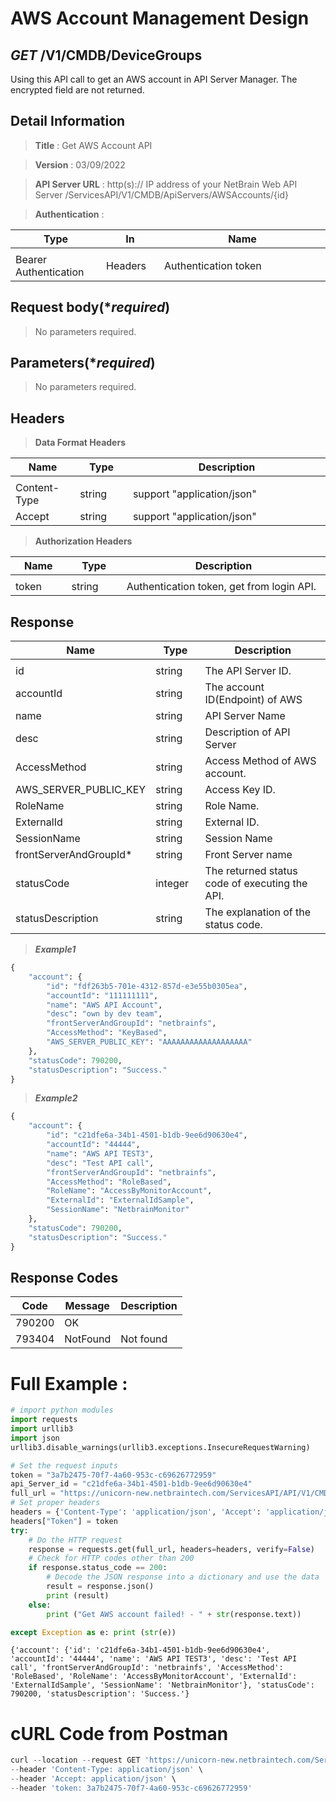 
# AWS Account Management Design

## ***GET*** /V1/CMDB/DeviceGroups
Using this API call to get an AWS account in API Server Manager. The encrypted field are not returned.

## Detail Information

> **Title** : Get AWS Account API<br>

> **Version** : 03/09/2022

> **API Server URL** : http(s):// IP address of your NetBrain Web API Server /ServicesAPI/V1/CMDB/ApiServers/AWSAccounts/{id}

> **Authentication** : 

|**Type**|**In**|**Name**|
|------|------|------|
|<img width=100/>|<img width=100/>|<img width=500/>|
|Bearer Authentication| Headers | Authentication token | 

## Request body(****required***)

> No parameters required.

## Parameters(****required***)

> No parameters required.

## Headers

> **Data Format Headers**

|**Name**|**Type**|**Description**|
|------|------|------|
|<img width=100/>|<img width=100/>|<img width=500/>|
| Content-Type | string  | support "application/json" |
| Accept | string  | support "application/json" |

> **Authorization Headers**

|**Name**|**Type**|**Description**|
|------|------|------|
|<img width=100/>|<img width=100/>|<img width=500/>|
| token | string  | Authentication token, get from login API. |


## Response

|**Name**|**Type**|**Description**|
|------|------|------|
|<img width=100/>|<img width=100/>|<img width=500/>|
|id| string | The API Server ID.|
|accountId | string  |  The account ID(Endpoint) of AWS |
|name|string|API Server Name|
|desc|string|Description of API Server|
|AccessMethod|string|Access Method of AWS account.|
|AWS_SERVER_PUBLIC_KEY|string|Access Key ID.|
|RoleName|string|Role Name.|
|ExternalId|string|External ID.|
|SessionName|string|Session Name|
|frontServerAndGroupId*|string|Front Server name|
|statusCode| integer | The returned status code of executing the API.  |
|statusDescription| string | The explanation of the status code. |

> ***Example1***
```python
{
    "account": {
        "id": "fdf263b5-701e-4312-857d-e3e55b0305ea",
        "accountId": "111111111",
        "name": "AWS API Account",
        "desc": "own by dev team",
        "frontServerAndGroupId": "netbrainfs",
        "AccessMethod": "KeyBased",
        "AWS_SERVER_PUBLIC_KEY": "AAAAAAAAAAAAAAAAAAA"
    },
    "statusCode": 790200,
    "statusDescription": "Success."
}

```

> ***Example2***
```python
{
    "account": {
        "id": "c21dfe6a-34b1-4501-b1db-9ee6d90630e4",
        "accountId": "44444",
        "name": "AWS API TEST3",
        "desc": "Test API call",
        "frontServerAndGroupId": "netbrainfs",
        "AccessMethod": "RoleBased",
        "RoleName": "AccessByMonitorAccount",
        "ExternalId": "ExternalIdSample",
        "SessionName": "NetbrainMonitor"
    },
    "statusCode": 790200,
    "statusDescription": "Success."
}
```
## Response Codes
|**Code**|**Message**|**Description**|
|------|------|------|
| 790200 | OK |  |
| 793404 | NotFound | Not found|

# Full Example :
```python
# import python modules 
import requests
import urllib3
import json
urllib3.disable_warnings(urllib3.exceptions.InsecureRequestWarning)

# Set the request inputs
token = "3a7b2475-70f7-4a60-953c-c69626772959"
api_Server_id = "c21dfe6a-34b1-4501-b1db-9ee6d90630e4"
full_url = "https://unicorn-new.netbraintech.com/ServicesAPI/API/V1/CMDB/ApiServers/AWSAccounts/" + api_Server_id
# Set proper headers
headers = {'Content-Type': 'application/json', 'Accept': 'application/json'}
headers["Token"] = token
try:
    # Do the HTTP request
    response = requests.get(full_url, headers=headers, verify=False)
    # Check for HTTP codes other than 200
    if response.status_code == 200:
        # Decode the JSON response into a dictionary and use the data
        result = response.json()
        print (result)
    else:
        print ("Get AWS account failed! - " + str(response.text))

except Exception as e: print (str(e))
```
	{'account': {'id': 'c21dfe6a-34b1-4501-b1db-9ee6d90630e4', 'accountId': '44444', 'name': 'AWS API TEST3', 'desc': 'Test API call', 'frontServerAndGroupId': 'netbrainfs', 'AccessMethod': 'RoleBased', 'RoleName': 'AccessByMonitorAccount', 'ExternalId': 'ExternalIdSample', 'SessionName': 'NetbrainMonitor'}, 'statusCode': 790200, 'statusDescription': 'Success.'}

# cURL Code from Postman
```python
curl --location --request GET 'https://unicorn-new.netbraintech.com/ServicesAPI/API/V1/CMDB/ApiServers/AWSAccounts/c21dfe6a-34b1-4501-b1db-9ee6d90630e4' \
--header 'Content-Type: application/json' \
--header 'Accept: application/json' \
--header 'token: 3a7b2475-70f7-4a60-953c-c69626772959'
```
